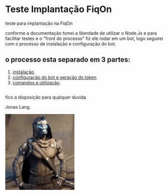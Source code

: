 # Teste Implantação FiqOn

teste para implantação na FiqOn
 
 conforme a documentação tomei a liberdade de utilizar o Node.Js e para facilitar testes e o "front do processo" fiz ele rodar em um bot, logo seguirei com o processo de instalação e configuração do bot.

## o processo esta separado em 3 partes:

1) [instalação](instalacao.md).
2) [configuração do bot e geração do token](TokenNbot.md).
3) [comandos e utilização](funcionamento.md).

##

fico a disposição para qualquer duvida

Jonas Lang. 

![alt text](images/cayde6-thumbs-up.gif)